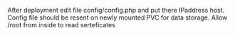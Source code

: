 After deployment edit file config/config.php and put there IPaddress host.
Config file should be resent on newly mounted PVC for data storage. 
Allow /root from inside to read serteficates